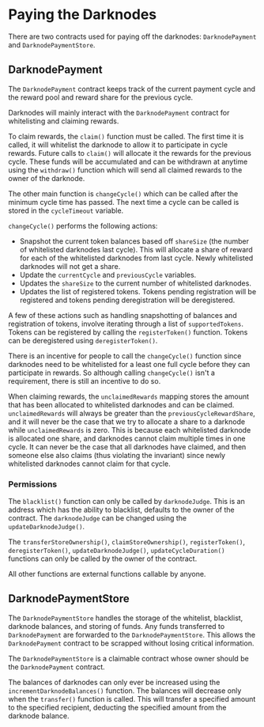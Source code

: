 # Paying the Darknodes

There are two contracts used for paying off the darknodes: `DarknodePayment` and `DarknodePaymentStore`.


## DarknodePayment

The `DarknodePayment` contract keeps track of the current payment cycle and the reward pool and reward share for the previous cycle.

Darknodes will mainly interact with the `DarknodePayment` contract for whitelisting and claiming rewards.

To claim rewards, the `claim()` function must be called. The first time it is called, it will whitelist the darknode to allow it to participate in cycle rewards. Future calls to `claim()` will allocate it the rewards for the previous cycle. These funds will be accumulated and can be withdrawn at anytime using the `withdraw()` function which will send all claimed rewards to the owner of the darknode.

The other main function is `changeCycle()` which can be called after the minimum cycle time has passed. The next time a cycle can be called is stored in the `cycleTimeout` variable.

`changeCycle()` performs the following actions:

* Snapshot the current token balances based off `shareSize` (the number of whitelisted darknodes last cycle). This will allocate a share of reward for each of the whitelisted darknodes from last cycle. Newly whitelisted darknodes will not get a share.
* Update the `currentCycle` and `previousCycle` variables.
* Updates the `shareSize` to the current number of whitelisted darknodes.
* Updates the list of registered tokens. Tokens pending registration will be registered and tokens pending deregistration will be deregistered.

A few of these actions such as handling snapshotting of balances and registration of tokens, involve iterating through a list of `supportedTokens`. Tokens can be registered by calling the `registerToken()` function. Tokens can be deregistered using `deregisterToken()`.

There is an incentive for people to call the `changeCycle()` function since darknodes need to be whitelisted for a least one full cycle before they can participate in rewards. So although calling `changeCycle()` isn't a requirement, there is still an incentive to do so.

When claiming rewards, the `unclaimedRewards` mapping stores the amount that has been allocated to whitelisted darknodes and can be claimed. `unclaimedRewards` will always be greater than the `previousCycleRewardShare`, and it will never be the case that we try to allocate a share to a darknode while `unclaimedRewards` is zero. This is because each whitelisted darknode is allocated one share, and darknodes cannot claim multiple times in one cycle. It can never be the case that all darknodes have claimed, and then someone else also claims (thus violating the invariant) since newly whitelisted darknodes cannot claim for that cycle.

### Permissions

The `blacklist()` function can only be called by `darknodeJudge`. This is an address which has the ability to blacklist, defaults to the owner of the contract. The `darknodeJudge` can be changed using the `updateDarknodeJudge()`.

The `transferStoreOwnership()`, `claimStoreOwnership()`, `registerToken()`, `deregisterToken()`, `updateDarknodeJudge()`, `updateCycleDuration()` functions can only be called by the owner of the contract.

All other functions are external functions callable by anyone.

## DarknodePaymentStore

The `DarknodePaymentStore` handles the storage of the whitelist, blacklist, darknode balances, and storing of funds. Any funds transferred to `DarknodePayment` are forwarded to the `DarknodePaymentStore`. This allows the `DarknodePayment` contract to be scrapped without losing critical information.

The `DarknodePaymentStore` is a claimable contract whose owner should be the `DarknodePayment` contract.

The balances of darknodes can only ever be increased using the `incrementDarknodeBalances()` function. The balances will decrease only when the `transfer()` function is called. This will transfer a specified amount to the specified recipient, deducting the specified amount from the darknode balance.

